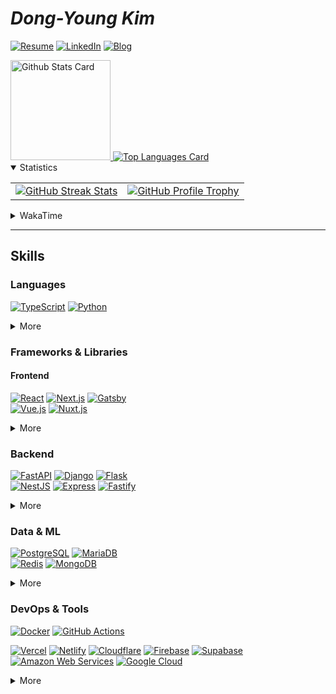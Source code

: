 # **_Dong-Young Kim_**

[![Resume](https://img.shields.io/static/v1?style=for-the-badge&logoColor=ffffff&color=000000&logo=notion&label=&message=Resume)](https://dong-young.kim/)
[![LinkedIn](https://img.shields.io/static/v1?style=for-the-badge&logoColor=ffffff&color=0077b5&logo=linkedin&label=&message=LinkedIn)](https://www.linkedin.com/in/dong-young-kim)
[![Blog](https://img.shields.io/static/v1?style=for-the-badge&logoColor=ffffff&color=663399&logo=gatsby&label=&message=Blog)](https://pers0n4.io/)

<!-- markdownlint-disable MD033 -->
<a href="https://github.com/anuraghazra/github-readme-stats#github-stats-card">
  <img
    src="https://github-readme-stats.vercel.app/api?username=pers0n4&hide_title=true&show_icons=true&include_all_commits=true&count_private=true&hide_border=true&theme=onedark&title_color=5f4b8b&text_color=f0eee9&icon_color=00abc0"
    alt="Github Stats Card"
    height="160"
  />
</a>
<a href="https://github.com/anuraghazra/github-readme-stats#top-languages-card">
  <img
    src="https://github-readme-stats.vercel.app/api/top-langs?username=pers0n4&hide=css,tex&hide_title=true&layout=compact&langs_count=8&hide_border=true&theme=onedark&title_color=5f4b8b&text_color=f0eee9&icon_color=00abc0"
    alt="Top Languages Card"
  />
</a>

<details open>
  <summary>Statistics</summary>

  <table>
    <tbody>
      <tr>
        <td>
          <a href="https://github.com/DenverCoder1/github-readme-streak-stats">
            <img
              src="https://streak-stats.demolab.com/?user=pers0n4&theme=onedark&hide_border=true&stroke=f0eee9&ring=5f4b8b&fire=5f4b8b&currStreakNum=00abc0&currStreakLabel=00abc0&date_format=Y-m-d"
              alt="GitHub Streak Stats"
            />
          </a>
        </td>
        <td>
          <a href="https://github.com/ryo-ma/github-profile-trophy">
            <img
              src="https://github-profile-trophy.vercel.app/?username=pers0n4&theme=onedark&row=2&column=4&no-frame=true"
              alt="GitHub Profile Trophy"
            />
          </a>
        </td>
      </tr>
    </tbody>
  </table>
</details>
<!-- markdownlint-enable -->

<!-- markdownlint-disable MD033 -->
<!-- prettier-ignore-start -->
<details>
  <summary>WakaTime</summary>

<!--START_SECTION:waka-->
![Code Time](http://img.shields.io/badge/Code%20Time-3%2C009%20hrs%2041%20mins-blue)

![Lines of code](https://img.shields.io/badge/From%20Hello%20World%20I%27ve%20Written-3.2%20million%20lines%20of%20code-blue)

**I'm an Early 🐤** 

```text
🌞 Morning                1815 commits        ██░░░░░░░░░░░░░░░░░░░░░░░   09.97 % 
🌆 Daytime                7695 commits        ███████████░░░░░░░░░░░░░░   42.26 % 
🌃 Evening                5679 commits        ████████░░░░░░░░░░░░░░░░░   31.19 % 
🌙 Night                  3021 commits        ████░░░░░░░░░░░░░░░░░░░░░   16.59 % 
```
📅 **I'm Most Productive on Tuesday** 

```text
Monday                   2805 commits        ████░░░░░░░░░░░░░░░░░░░░░   15.40 % 
Tuesday                  4721 commits        ██████░░░░░░░░░░░░░░░░░░░   25.93 % 
Wednesday                2164 commits        ███░░░░░░░░░░░░░░░░░░░░░░   11.88 % 
Thursday                 2710 commits        ████░░░░░░░░░░░░░░░░░░░░░   14.88 % 
Friday                   1988 commits        ███░░░░░░░░░░░░░░░░░░░░░░   10.92 % 
Saturday                 2121 commits        ███░░░░░░░░░░░░░░░░░░░░░░   11.65 % 
Sunday                   1701 commits        ██░░░░░░░░░░░░░░░░░░░░░░░   09.34 % 
```


📊 **This Week I Spent My Time On** 

```text
🕑︎ Time Zone: Asia/Seoul

💬 Programming Languages: 
Python                   8 hrs 20 mins       ████████████░░░░░░░░░░░░░   46.55 % 
Svelte                   4 hrs 12 mins       ██████░░░░░░░░░░░░░░░░░░░   23.46 % 
SQL                      2 hrs 14 mins       ███░░░░░░░░░░░░░░░░░░░░░░   12.51 % 
Rust                     44 mins             █░░░░░░░░░░░░░░░░░░░░░░░░   04.13 % 
Other                    41 mins             █░░░░░░░░░░░░░░░░░░░░░░░░   03.84 % 

🔥 Editors: 
VS Code                  15 hrs 37 mins      ██████████████████████░░░   87.26 % 
DataGrip                 2 hrs 14 mins       ███░░░░░░░░░░░░░░░░░░░░░░   12.51 % 
PyCharm                  2 mins              ░░░░░░░░░░░░░░░░░░░░░░░░░   00.23 % 

💻 Operating System: 
Mac                      17 hrs 54 mins      █████████████████████████   100.00 % 
```

**I Mostly Code in TypeScript** 

```text
TypeScript               25 repos            ███████░░░░░░░░░░░░░░░░░░   27.47 % 
Python                   23 repos            ██████░░░░░░░░░░░░░░░░░░░   25.27 % 
JavaScript               5 repos             █░░░░░░░░░░░░░░░░░░░░░░░░   05.49 % 
Kotlin                   3 repos             █░░░░░░░░░░░░░░░░░░░░░░░░   03.30 % 
Svelte                   1 repo              ░░░░░░░░░░░░░░░░░░░░░░░░░   01.10 % 
```




 Last Updated on 2023-09-03T00:33:55 UTC
<!--END_SECTION:waka-->

</details>
<!-- prettier-ignore-end -->
<!-- markdownlint-enable -->

---

## Skills

### Languages

[![TypeScript][typescript]](https://www.typescriptlang.org/)
[![Python][python]](https://www.python.org/)

<!-- markdownlint-disable MD033 -->
<details>
  <summary>More</summary>

[![Dart][dart]](https://dart.dev/)
\
[![Go][go]](https://golang.org/)
[![Rust][rust]](https://www.rust-lang.org/)
\
[![Kotlin][kotlin]](https://kotlinlang.org/)
[![Scala][scala]](https://www.scala-lang.org/)

</details>
<!-- markdownlint-enable -->

### Frameworks & Libraries

#### Frontend

[![React][react]](https://reactjs.org/)
[![Next.js][next.js]](https://nextjs.org/)
[![Gatsby][gatsby]](https://www.gatsbyjs.com/)
\
[![Vue.js][vue.js]](https://vuejs.org/)
[![Nuxt.js][nuxt.js]](https://nuxtjs.org/)

<!-- markdownlint-disable MD033 -->
<details>
  <summary>More</summary>

[![Flutter][flutter]](https://flutter.dev/)
[![React Native][react native]](https://reactnative.dev/)
\
[![Storybook][storybook]](https://storybook.js.org/)

[![Node.js][node.js]](https://nodejs.org/en/)
[![Deno][deno]](https://deno.land/)
\
[![yarn][yarn]](https://yarnpkg.com/)
[![pnpm][pnpm]](https://pnpm.io/)

</details>
<!-- markdownlint-enable -->

### Backend

[![FastAPI][fastapi]](https://fastapi.tiangolo.com/)
[![Django][django]](https://www.djangoproject.com/)
[![Flask][flask]](https://flask.palletsprojects.com/)
\
[![NestJS][nestjs]](https://nestjs.com/)
[![Express][express]](https://expressjs.com/)
[![Fastify][fastify]](https://www.fastify.io/)

<!-- markdownlint-disable MD033 -->
<details>
  <summary>More</summary>

[![Laravel][laravel]](https://laravel.com/)
[![Spring Boot][spring boot]](https://spring.io/)
\
[![Swagger][swagger]](https://swagger.io/)
[![Insomnia][insomnia]](https://insomnia.rest/)

[![Poetry][poetry]](https://python-poetry.org/)

</details>
<!-- markdownlint-enable -->

### Data & ML

[![PostgreSQL][postgresql]](https://www.postgresql.org/)
[![MariaDB][mariadb]](https://mariadb.org/)
\
[![Redis][redis]](https://redis.io/)
[![MongoDB][mongodb]](https://www.mongodb.com/)

<!-- markdownlint-disable MD033 -->
<details>
  <summary>More</summary>

[![Pandas][pandas]](https://pandas.pydata.org/)
[![scikit-learn][scikit-learn]](https://scikit-learn.org/stable/)
\
[![TensorFlow][tensorflow]](https://www.tensorflow.org/)
[![Keras][keras]](https://keras.io/)

</details>
<!-- markdownlint-enable -->

### DevOps & Tools

[![Docker][docker]](https://www.docker.com/)
[![GitHub Actions][github actions]](https://docs.github.com/en/actions)

[![Vercel][vercel]](https://vercel.com/)
[![Netlify][netlify]](https://www.netlify.com/)
[![Cloudflare][cloudflare]](https://www.cloudflare.com/)
[![Firebase][firebase]](https://firebase.google.com/)
[![Supabase][supabase]](https://www.cloudflare.com/)
\
[![Amazon Web Services][amazon web services]](https://aws.amazon.com/)
[![Google Cloud][google cloud]](https://cloud.google.com/)

<!-- markdownlint-disable MD033 -->
<details>
  <summary>More</summary>

[![Git][git]](https://git-scm.com/)
[![Conventional Commits][conventional commits]](https://conventionalcommits.org)
[![pre-commit][pre-commit]](https://pre-commit.com/)
\
[![GitHub][github]](https://github.com/)
[![GitLab][gitlab]](https://about.gitlab.com/)
[![Bitbucket][bitbucket]](https://bitbucket.org/)

[![Ubuntu][ubuntu]](https://ubuntu.com/)
[![Arch][arch]](https://archlinux.org/)
[![Alpine][alpine]](https://alpinelinux.org/)

</details>
<!-- markdownlint-enable -->

<!-------------------------------- Badge Links -------------------------------->

<!-- Languages -->

[dart]: https://img.shields.io/endpoint?url=https://badges.deno.dev/Dart
[go]: https://img.shields.io/endpoint?url=https://badges.deno.dev/Go
[kotlin]: https://img.shields.io/endpoint?url=https://badges.deno.dev/Kotlin
[python]: https://img.shields.io/endpoint?url=https://badges.deno.dev/Python
[rust]: https://img.shields.io/endpoint?url=https://badges.deno.dev/Rust
[scala]: https://img.shields.io/endpoint?url=https://badges.deno.dev/Scala
[typescript]: https://img.shields.io/endpoint?url=https://badges.deno.dev/TypeScript

<!-- Frameworks & Libraries / Frontend -->

[fastify]: https://img.shields.io/endpoint?url=https://badges.deno.dev/Fastify
[flutter]: https://img.shields.io/endpoint?url=https://badges.deno.dev/Flutter
[gatsby]: https://img.shields.io/endpoint?url=https://badges.deno.dev/Gatsby
[next.js]: https://img.shields.io/endpoint?url=https://badges.deno.dev/Next.js
[nuxt.js]: https://img.shields.io/endpoint?url=https://badges.deno.dev/Nuxt.js
[react native]: https://img.shields.io/endpoint?url=https://badges.deno.dev/?message=React%2BNative%26namedLogo=react
[react]: https://img.shields.io/endpoint?url=https://badges.deno.dev/React
[vue.js]: https://img.shields.io/endpoint?url=https://badges.deno.dev/Vue.js

<!-- Frameworks & Libraries / Backend -->

[django]: https://img.shields.io/endpoint?url=https://badges.deno.dev/Django
[express]: https://img.shields.io/endpoint?url=https://badges.deno.dev/Express
[fastapi]: https://img.shields.io/endpoint?url=https://badges.deno.dev/FastAPI
[flask]: https://img.shields.io/endpoint?url=https://badges.deno.dev/Flask
[laravel]: https://img.shields.io/endpoint?url=https://badges.deno.dev/Laravel
[nestjs]: https://img.shields.io/endpoint?url=https://badges.deno.dev/NestJS
[spring boot]: https://img.shields.io/endpoint?url=https://badges.deno.dev/?message=Spring%2BBoot

<!-- Frameworks & Libraries / Tools -->

[deno]: https://img.shields.io/endpoint?url=https://badges.deno.dev/Deno
[insomnia]: https://img.shields.io/endpoint?url=https://badges.deno.dev/Insomnia
[node.js]: https://img.shields.io/endpoint?url=https://badges.deno.dev/Node.js
[pnpm]: https://img.shields.io/endpoint?url=https://badges.deno.dev/pnpm
[poetry]: https://img.shields.io/endpoint?url=https://badges.deno.dev/Poetry
[storybook]: https://img.shields.io/endpoint?url=https://badges.deno.dev/Storybook
[swagger]: https://img.shields.io/endpoint?url=https://badges.deno.dev/Swagger
[yarn]: https://img.shields.io/endpoint?url=https://badges.deno.dev/yarn

<!-- Data & ML -->

[keras]: https://img.shields.io/endpoint?url=https://badges.deno.dev/Keras
[mariadb]: https://img.shields.io/endpoint?url=https://badges.deno.dev/MariaDB
[mongodb]: https://img.shields.io/endpoint?url=https://badges.deno.dev/MongoDB
[pandas]: https://img.shields.io/endpoint?url=https://badges.deno.dev/Pandas
[postgresql]: https://img.shields.io/endpoint?url=https://badges.deno.dev/PostgreSQL
[redis]: https://img.shields.io/endpoint?url=https://badges.deno.dev/Redis
[scikit-learn]: https://img.shields.io/endpoint?url=https://badges.deno.dev/scikit-learn
[tensorflow]: https://img.shields.io/endpoint?url=https://badges.deno.dev/TensorFlow

<!-- Version Control System -->

[bitbucket]: https://img.shields.io/endpoint?url=https://badges.deno.dev/Bitbucket
[conventional commits]: https://img.shields.io/endpoint?url=https://badges.deno.dev/?message=Conventional%2BCommits
[git]: https://img.shields.io/endpoint?url=https://badges.deno.dev/Git
[github]: https://img.shields.io/endpoint?url=https://badges.deno.dev/GitHub
[gitlab]: https://img.shields.io/endpoint?url=https://badges.deno.dev/GitLab
[pre-commit]: https://img.shields.io/endpoint?url=https://badges.deno.dev/pre-commit

<!-- DevOps -->

[docker]: https://img.shields.io/endpoint?url=https://badges.deno.dev/Docker
[github actions]: https://img.shields.io/endpoint?url=https://badges.deno.dev/?message=GitHub%2BActions

<!-- Cloud -->

[amazon web services]: https://img.shields.io/endpoint?url=https://badges.deno.dev/?message=Amazon%2BWeb%2BServices%26namedLogo=amazon-aws
[cloudflare]: https://img.shields.io/endpoint?url=https://badges.deno.dev/Cloudflare
[firebase]: https://img.shields.io/endpoint?url=https://badges.deno.dev/Firebase
[google cloud]: https://img.shields.io/endpoint?url=https://badges.deno.dev/?message=Google%2BCloud
[netlify]: https://img.shields.io/endpoint?url=https://badges.deno.dev/Netlify
[supabase]: https://img.shields.io/endpoint?url=https://badges.deno.dev/Supabase
[vercel]: https://img.shields.io/endpoint?url=https://badges.deno.dev/Vercel

<!-- OS -->

[alpine]: https://img.shields.io/endpoint?url=https://badges.deno.dev/?message=Alpine%2BLinux
[arch]: https://img.shields.io/endpoint?url=https://badges.deno.dev/?message=Arch%2BLinux
[ubuntu]: https://img.shields.io/endpoint?url=https://badges.deno.dev/Ubuntu
